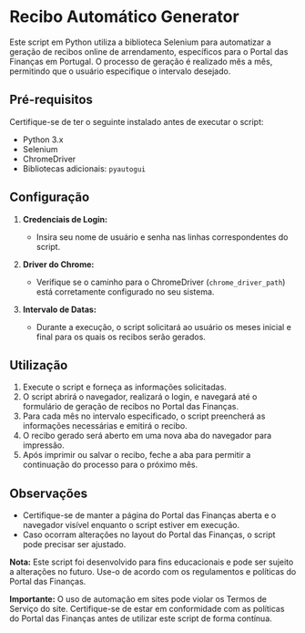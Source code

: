 # Recibo Automático Generator

Este script em Python utiliza a biblioteca Selenium para automatizar a geração de recibos online de arrendamento, específicos para o Portal das Finanças em Portugal. O processo de geração é realizado mês a mês, permitindo que o usuário especifique o intervalo desejado.

## Pré-requisitos

Certifique-se de ter o seguinte instalado antes de executar o script:

- Python 3.x
- Selenium
- ChromeDriver
- Bibliotecas adicionais: `pyautogui`

## Configuração

1. **Credenciais de Login:**
   - Insira seu nome de usuário e senha nas linhas correspondentes do script.
   
2. **Driver do Chrome:**
   - Verifique se o caminho para o ChromeDriver (`chrome_driver_path`) está corretamente configurado no seu sistema.

3. **Intervalo de Datas:**
   - Durante a execução, o script solicitará ao usuário os meses inicial e final para os quais os recibos serão gerados.

## Utilização

1. Execute o script e forneça as informações solicitadas.
2. O script abrirá o navegador, realizará o login, e navegará até o formulário de geração de recibos no Portal das Finanças.
3. Para cada mês no intervalo especificado, o script preencherá as informações necessárias e emitirá o recibo.
4. O recibo gerado será aberto em uma nova aba do navegador para impressão.
5. Após imprimir ou salvar o recibo, feche a aba para permitir a continuação do processo para o próximo mês.

## Observações

- Certifique-se de manter a página do Portal das Finanças aberta e o navegador visível enquanto o script estiver em execução.
- Caso ocorram alterações no layout do Portal das Finanças, o script pode precisar ser ajustado.

**Nota:** Este script foi desenvolvido para fins educacionais e pode ser sujeito a alterações no futuro. Use-o de acordo com os regulamentos e políticas do Portal das Finanças.

**Importante:** O uso de automação em sites pode violar os Termos de Serviço do site. Certifique-se de estar em conformidade com as políticas do Portal das Finanças antes de utilizar este script de forma contínua.
